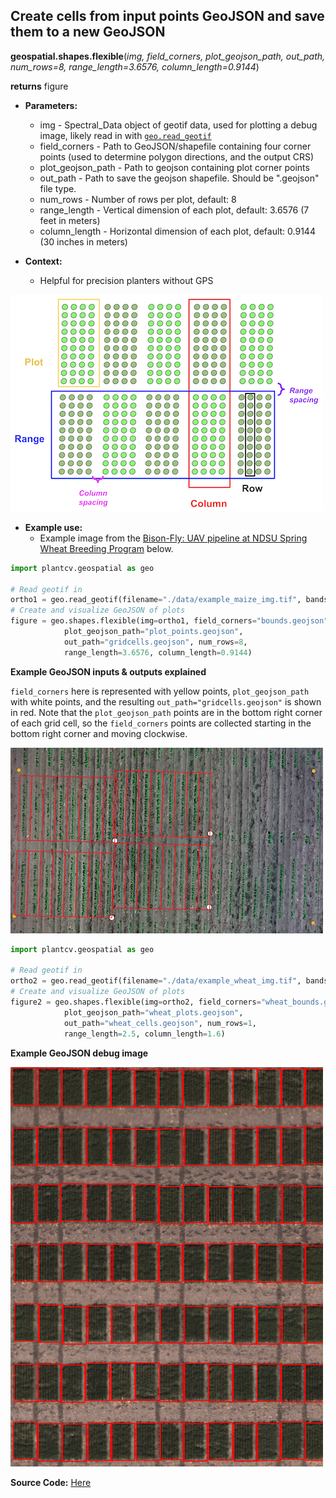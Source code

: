 ## Create cells from input points GeoJSON and save them to a new GeoJSON

**geospatial.shapes.flexible**(*img, field_corners, plot_geojson_path, out_path, num_rows=8, range_length=3.6576, column_length=0.9144*)

**returns** figure

- **Parameters:**
    - img - Spectral_Data object of geotif data, used for plotting a debug image, likely read in with [`geo.read_geotif`](read_geotif.md)
    - field_corners - Path to GeoJSON/shapefile containing four corner points (used to determine polygon directions, and the output CRS)
    - plot_geojson_path - Path to geojson containing plot corner points
    - out_path - Path to save the geojson shapefile. Should be ".geojson" file type. 
    - num_rows - Number of rows per plot, default: 8
    - range_length - Vertical dimension of each plot, default: 3.6576 (7 feet in meters)
    - column_length - Horizontal dimension of each plot, default: 0.9144 (30 inches in meters)

- **Context:**
    - Helpful for precision planters without GPS
    
![Screenshot](documentation_images/row_plot_vocab.png)


- **Example use:**
    - Example image from the [Bison-Fly: UAV pipeline at NDSU Spring Wheat Breeding Program](https://github.com/filipematias23/Bison-Fly) below. 


```python
import plantcv.geospatial as geo

# Read geotif in
ortho1 = geo.read_geotif(filename="./data/example_maize_img.tif", bands="b,g,r,RE,NIR")
# Create and visualize GeoJSON of plots
figure = geo.shapes.flexible(img=ortho1, field_corners="bounds.geojson",
            plot_geojson_path="plot_points.geojson",
            out_path="gridcells.geojson", num_rows=8, 
            range_length=3.6576, column_length=0.9144)

```
**Example GeoJSON inputs & outputs explained**

`field_corners` here is represented with yellow points, `plot_geojson_path` with white points, and the resulting `out_path="gridcells.geojson"` is shown in red. Note that the `plot_geojson_path` points are in the bottom right corner of each grid cell, so the `field_corners` points are collected starting in the bottom right corner and moving clockwise. 

![Screenshot](documentation_images/irregular_grid_cells.png)

```python
import plantcv.geospatial as geo

# Read geotif in
ortho2 = geo.read_geotif(filename="./data/example_wheat_img.tif", bands="R,G,B")
# Create and visualize GeoJSON of plots
figure2 = geo.shapes.flexible(img=ortho2, field_corners="wheat_bounds.geojson",
            plot_geojson_path="wheat_plots.geojson",
            out_path="wheat_cells.geojson", num_rows=1, 
            range_length=2.5, column_length=1.6)

```
**Example GeoJSON debug image**

![Screenshot](documentation_images/flexible_cells.png)

**Source Code:** [Here](https://github.com/danforthcenter/plantcv-geospatial/blob/main/plantcv/geospatial/shapes/flexible.py)
